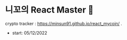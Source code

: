 # 니꼬의 React Master 🚀
crypto tracker : https://minsun91.github.io/react_mycoin/ . 

- start: 05/12/2022 
